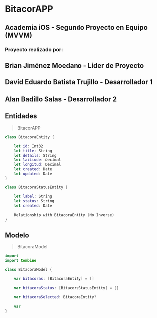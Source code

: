 # BitacorAPP
## Academia iOS - Segundo Proyecto en Equipo (MVVM)
### Proyecto realizado por:

## Brian Jiménez Moedano - Líder de Proyecto
## David Eduardo Batista Trujillo - Desarrollador 1
## Alan Badillo Salas - Desarrollador 2

## Entidades

>BitacorAPP
```swift
class BitacoraEntity {

    let id: Int32
    let title: String
    let details: String
    let latitude: Decimal
    let longitud: Decimal
    let created: Date
    let updated: Date
}

class BitacoraStatusEntity {

    let label: String
    let status: String
    let created: Date
    
    Relationship with BitacoraEntity (No Inverse)
}
```

##  Modelo

>BitacoraModel

```swift
import 
import Combine

class BitacoraModel {

    var bitacoras: [BitacoraEntity] = []
    
    var bitacoraStatus: [BitacoraStatusEntity] = []
    
    var bitacoraSelected: BitacoraEntity?
    
    var 
}
```
